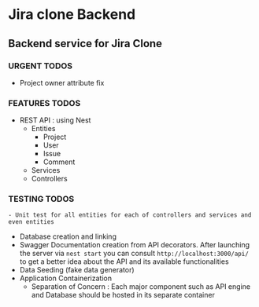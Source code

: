 # Jira clone Backend 
## Backend service for Jira Clone
### URGENT TODOS
- Project owner attribute fix
### FEATURES TODOS
- REST API : using Nest
    - Entities
        - Project
        - User
        - Issue
        - Comment
    - Services
    - Controllers
### TESTING TODOS
    - Unit test for all entities for each of controllers and services and even entities
- Database creation and linking
- Swagger Documentation creation from API decorators.
  After launching the server via `nest start` you can consult `http://localhost:3000/api/` to get a better idea about the API and its available functionalities
- Data Seeding (fake data generator)
- Application Containerization
    - Separation of Concern : Each major component such as API engine and Database should be hosted in its separate container
